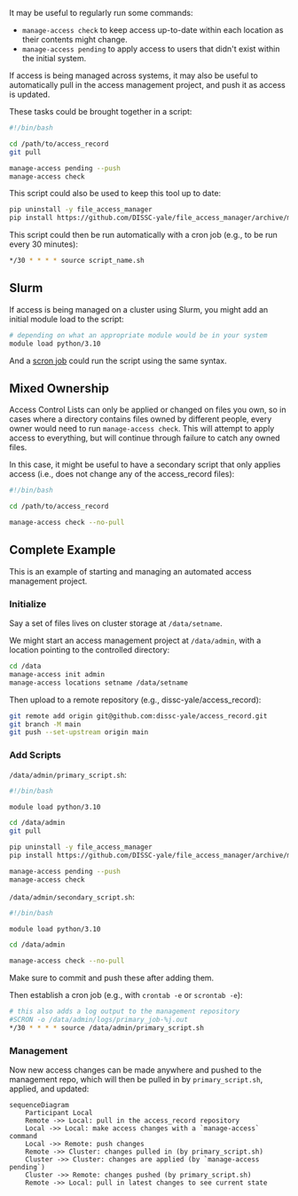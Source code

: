 It may be useful to regularly run some commands:

- `manage-access check` to keep access up-to-date within each location as their contents might change.
- `manage-access pending` to apply access to users that didn't exist within the initial system.

If access is being managed across systems, it may also be useful to automatically pull in the access management project, and push it as access is updated.

These tasks could be brought together in a script:

```sh
#!/bin/bash

cd /path/to/access_record
git pull

manage-access pending --push
manage-access check
```

This script could also be used to keep this tool up to date:

```sh
pip uninstall -y file_access_manager
pip install https://github.com/DISSC-yale/file_access_manager/archive/main.tar.gz
```

This script could then be run automatically with a cron job (e.g., to be run every 30 minutes):

```sh
*/30 * * * * source script_name.sh
```

## Slurm

If access is being managed on a cluster using Slurm, you might add an initial module load to the script:

```sh
# depending on what an appropriate module would be in your system
module load python/3.10
```

And a [scron job](https://docs.ycrc.yale.edu/clusters-at-yale/job-scheduling/scrontab/) could run the script using the same syntax.

## Mixed Ownership

Access Control Lists can only be applied or changed on files you own, so in cases where a directory contains files owned by different people,
every owner would need to run `manage-access check`. This will attempt to apply access to everything, but will continue through failure to
catch any owned files.

In this case, it might be useful to have a secondary script that only applies access (i.e., does not change any of the access_record files):

```sh
#!/bin/bash

cd /path/to/access_record

manage-access check --no-pull
```

## Complete Example

This is an example of starting and managing an automated access management project.

### Initialize

Say a set of files lives on cluster storage at `/data/setname`.

We might start an access management project at `/data/admin`, with a location pointing to the controlled directory:

```sh
cd /data
manage-access init admin
manage-access locations setname /data/setname
```

Then upload to a remote repository (e.g., dissc-yale/access_record):

```sh
git remote add origin git@github.com:dissc-yale/access_record.git
git branch -M main
git push --set-upstream origin main
```

### Add Scripts

`/data/admin/primary_script.sh`:

```sh
#!/bin/bash

module load python/3.10

cd /data/admin
git pull

pip uninstall -y file_access_manager
pip install https://github.com/DISSC-yale/file_access_manager/archive/main.tar.gz

manage-access pending --push
manage-access check
```

`/data/admin/secondary_script.sh`:

```sh
#!/bin/bash

module load python/3.10

cd /data/admin

manage-access check --no-pull
```

Make sure to commit and push these after adding them.

Then establish a cron job (e.g., with `crontab -e` or `scrontab -e`):

```sh
# this also adds a log output to the management repository
#SCRON -o /data/admin/logs/primary_job-%j.out
*/30 * * * * source /data/admin/primary_script.sh
```

### Management

Now new access changes can be made anywhere and pushed to the management repo, which will then be pulled in by `primary_script.sh`, applied, and updated:

```mermaid
sequenceDiagram
    Participant Local
    Remote ->> Local: pull in the access_record repository
    Local ->> Local: make access changes with a `manage-access` command
    Local ->> Remote: push changes
    Remote ->> Cluster: changes pulled in (by primary_script.sh)
    Cluster ->> Cluster: changes are applied (by `manage-access pending`)
    Cluster ->> Remote: changes pushed (by primary_script.sh)
    Remote ->> Local: pull in latest changes to see current state
```
